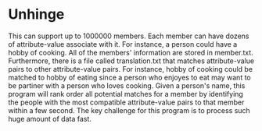 # Unhinge

This can support up to 1000000 members. Each member can have dozens of attribute-value associate with it. For instance, a person could have a hobby of cooking. All of the members' information are stored in member.txt. Furthermore, there is a file called translation.txt that matches attribute-value pairs to other attribute-value pairs. For instance, hobby of cooking could be matched to hobby of eating since a person who enjoyes to eat may want to be partiner with a person who loves cooking. Given a person's name, this program will rank order all potential matches for a member by identifying the people with the most compatible attribute-value pairs to that member within a few second. The key challenge for this program is to process such huge amount of data fast.
